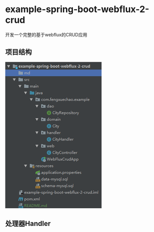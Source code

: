 # example-spring-boot-webflux-2-crud

开发一个完整的基于webflux的CRUD应用

## 项目结构

![项目结构.png](md/项目结构.png)

## 处理器Handler

